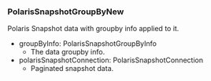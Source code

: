 ### PolarisSnapshotGroupByNew
Polaris Snapshot data with groupby info applied to it.

- groupByInfo: PolarisSnapshotGroupByInfo
  - The data groupby info.
- polarisSnapshotConnection: PolarisSnapshotConnection
  - Paginated snapshot data.
